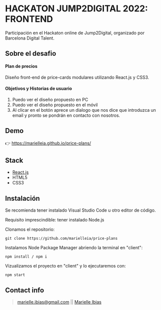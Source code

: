 # HACKATON JUMP2DIGITAL 2022: FRONTEND

Participación en el Hackaton online de Jump2Digital, organizado por Barcelona Digital Talent.

## Sobre el desafio

#### Plan de precios

Diseño front-end de price-cards modulares utilizando React.js y CSS3.

#### Objetivos y Historias de usuario

1. Puedo ver el diseño propuesto en PC
2. Puedo ver el diseño propuesto en el móvil
3. Al clicar en el botón aprece un dialogo que nos dice que introduzca un email y pronto se pondrán en contacto con nosotros.

## Demo

👉 https://marielleia.github.io/price-plans/

## Stack

- [React.js](https://es.reactjs.org/)
- HTML5
- CSS3

## Instalación

Se recomienda tener instalado Visual Studio Code u otro editor de código.

Requisito imprescindible: tener instalado Node.js

Clonamos el repositorio:
```shell
git clone https://github.com/marielleia/price-plans
```

Instalamos Node Package Manager abriendo la terminal en "client":
```shell
npm install / npm i
```

Vizualizamos el proyecto en "client" y lo ejecutaremos con:
```shell
npm start
```

## Contact info

> marielle.ibias@gmail.com || [Marielle Ibias](https://github.com/marielleia)
